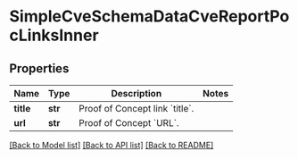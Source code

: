 # SimpleCveSchemaDataCveReportPocLinksInner


## Properties
Name | Type | Description | Notes
------------ | ------------- | ------------- | -------------
**title** | **str** | Proof of Concept link &#x60;title&#x60;. | 
**url** | **str** | Proof of Concept &#x60;URL&#x60;. | 

[[Back to Model list]](../README.md#documentation-for-models) [[Back to API list]](../README.md#documentation-for-api-endpoints) [[Back to README]](../README.md)


